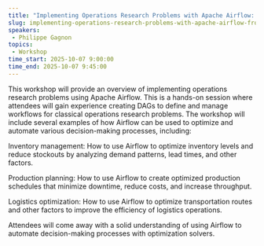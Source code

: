 ```yaml
---
title: "Implementing Operations Research Problems with Apache Airflow: From Modelling to Production"
slug: implementing-operations-research-problems-with-apache-airflow-from-modelling-to-production
speakers:
 - Philippe Gagnon
topics:
 - Workshop
time_start: 2025-10-07 9:00:00
time_end: 2025-10-07 9:45:00
---
```


This workshop will provide an overview of implementing operations research problems using Apache Airflow. This is a hands-on session where attendees will gain experience creating DAGs to define and manage workflows for classical operations research problems. The workshop will include several examples of how Airflow can be used to optimize and automate various decision-making processes, including:

Inventory management: How to use Airflow to optimize inventory levels and reduce stockouts by analyzing demand patterns, lead times, and other factors.

Production planning: How to use Airflow to create optimized production schedules that minimize downtime, reduce costs, and increase throughput.

Logistics optimization: How to use Airflow to optimize transportation routes and other factors to improve the efficiency of logistics operations.

Attendees will come away with a solid understanding of using Airflow to automate decision-making processes with optimization solvers.